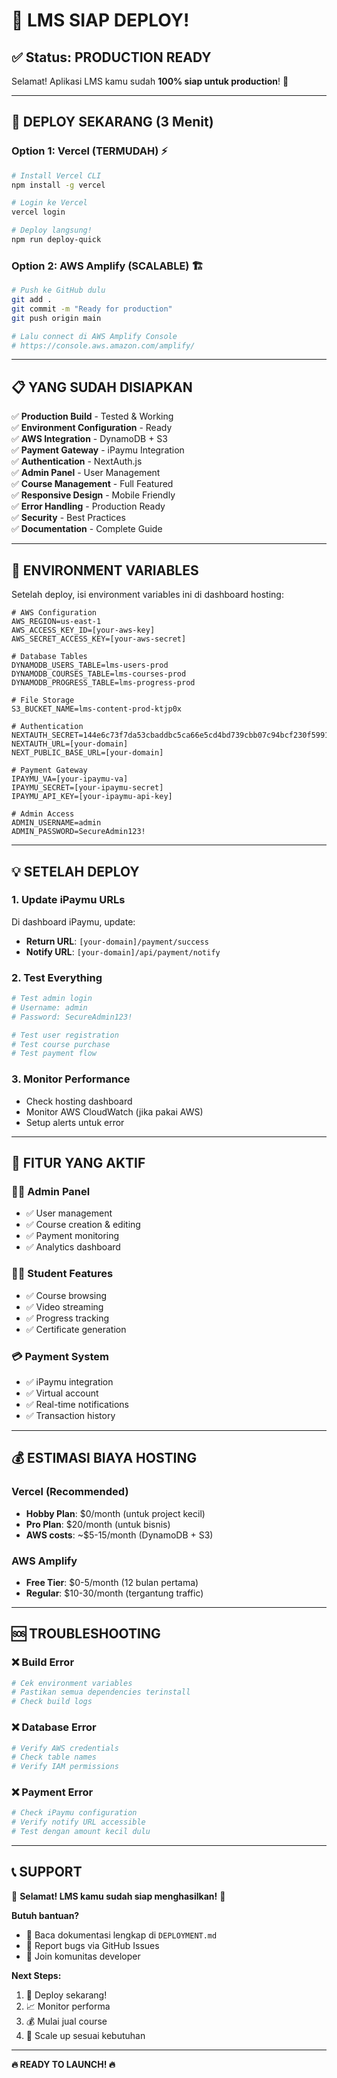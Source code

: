 # 🎉 LMS SIAP DEPLOY!

## ✅ Status: PRODUCTION READY

Selamat! Aplikasi LMS kamu sudah **100% siap untuk production**! 🚀

---

## 🚀 DEPLOY SEKARANG (3 Menit)

### Option 1: Vercel (TERMUDAH) ⚡
```bash
# Install Vercel CLI
npm install -g vercel

# Login ke Vercel
vercel login

# Deploy langsung!
npm run deploy-quick
```

### Option 2: AWS Amplify (SCALABLE) 🏗️
```bash
# Push ke GitHub dulu
git add .
git commit -m "Ready for production"
git push origin main

# Lalu connect di AWS Amplify Console
# https://console.aws.amazon.com/amplify/
```

---

## 📋 YANG SUDAH DISIAPKAN

✅ **Production Build** - Tested & Working  
✅ **Environment Configuration** - Ready  
✅ **AWS Integration** - DynamoDB + S3  
✅ **Payment Gateway** - iPaymu Integration  
✅ **Authentication** - NextAuth.js  
✅ **Admin Panel** - User Management  
✅ **Course Management** - Full Featured  
✅ **Responsive Design** - Mobile Friendly  
✅ **Error Handling** - Production Ready  
✅ **Security** - Best Practices  
✅ **Documentation** - Complete Guide  

---

## 🔧 ENVIRONMENT VARIABLES

Setelah deploy, isi environment variables ini di dashboard hosting:

```env
# AWS Configuration
AWS_REGION=us-east-1
AWS_ACCESS_KEY_ID=[your-aws-key]
AWS_SECRET_ACCESS_KEY=[your-aws-secret]

# Database Tables
DYNAMODB_USERS_TABLE=lms-users-prod
DYNAMODB_COURSES_TABLE=lms-courses-prod
DYNAMODB_PROGRESS_TABLE=lms-progress-prod

# File Storage
S3_BUCKET_NAME=lms-content-prod-ktjp0x

# Authentication
NEXTAUTH_SECRET=144e6c73f7da53cbaddbc5ca66e5cd4bd739cbb07c94bcf230f59910a8da5f3d
NEXTAUTH_URL=[your-domain]
NEXT_PUBLIC_BASE_URL=[your-domain]

# Payment Gateway
IPAYMU_VA=[your-ipaymu-va]
IPAYMU_SECRET=[your-ipaymu-secret]
IPAYMU_API_KEY=[your-ipaymu-api-key]

# Admin Access
ADMIN_USERNAME=admin
ADMIN_PASSWORD=SecureAdmin123!
```

---

## 💡 SETELAH DEPLOY

### 1. Update iPaymu URLs
Di dashboard iPaymu, update:
- **Return URL**: `[your-domain]/payment/success`
- **Notify URL**: `[your-domain]/api/payment/notify`

### 2. Test Everything
```bash
# Test admin login
# Username: admin
# Password: SecureAdmin123!

# Test user registration
# Test course purchase
# Test payment flow
```

### 3. Monitor Performance
- Check hosting dashboard
- Monitor AWS CloudWatch (jika pakai AWS)
- Setup alerts untuk error

---

## 🎯 FITUR YANG AKTIF

### 👨‍💼 Admin Panel
- ✅ User management
- ✅ Course creation & editing
- ✅ Payment monitoring
- ✅ Analytics dashboard

### 👨‍🎓 Student Features
- ✅ Course browsing
- ✅ Video streaming
- ✅ Progress tracking
- ✅ Certificate generation

### 💳 Payment System
- ✅ iPaymu integration
- ✅ Virtual account
- ✅ Real-time notifications
- ✅ Transaction history

---

## 💰 ESTIMASI BIAYA HOSTING

### Vercel (Recommended)
- **Hobby Plan**: $0/month (untuk project kecil)
- **Pro Plan**: $20/month (untuk bisnis)
- **AWS costs**: ~$5-15/month (DynamoDB + S3)

### AWS Amplify
- **Free Tier**: $0-5/month (12 bulan pertama)
- **Regular**: $10-30/month (tergantung traffic)

---

## 🆘 TROUBLESHOOTING

### ❌ Build Error
```bash
# Cek environment variables
# Pastikan semua dependencies terinstall
# Check build logs
```

### ❌ Database Error
```bash
# Verify AWS credentials
# Check table names
# Verify IAM permissions
```

### ❌ Payment Error
```bash
# Check iPaymu configuration
# Verify notify URL accessible
# Test dengan amount kecil dulu
```

---

## 📞 SUPPORT

🎉 **Selamat! LMS kamu sudah siap menghasilkan!** 🎉

**Butuh bantuan?**
- 📖 Baca dokumentasi lengkap di `DEPLOYMENT.md`
- 🐛 Report bugs via GitHub Issues
- 💬 Join komunitas developer

**Next Steps:**
1. 🚀 Deploy sekarang!
2. 📈 Monitor performa
3. 💰 Mulai jual course
4. 🎯 Scale up sesuai kebutuhan

---

**🔥 READY TO LAUNCH! 🔥**